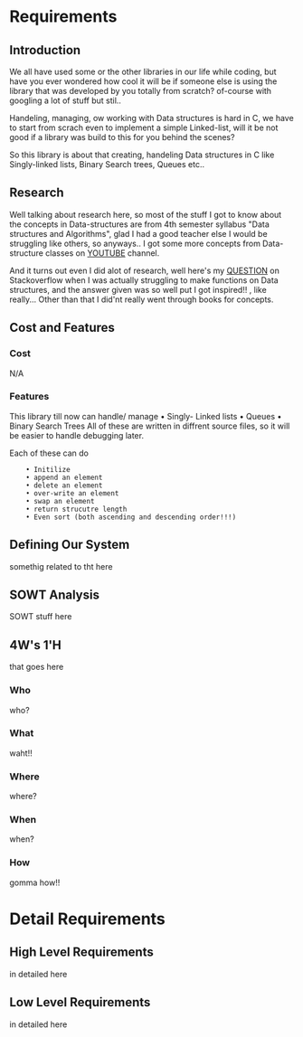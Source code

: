 # Requirements

## Introduction
We all have used some or the other libraries in our life while coding, but have you ever wondered how cool it will be if someone else is using the library that was developed by you totally from scratch? of-course with googling a lot of stuff but stil..

Handeling, managing, ow working with Data structures is hard in C, we have to start from scrach even to implement a simple Linked-list, will it be not good if a library was build to this for you behind the scenes?

So this library is about that creating, handeling Data structures in C like Singly-linked lists, Binary Search trees, Queues etc..

## Research

Well talking about research here, so most of the stuff I got to know about the concepts in Data-structures are from 4th semester syllabus "Data structures and Algorithms", glad I had a good teacher else I would be struggling like others, so anyways.. I got some more concepts from Data-structure classes on [YOUTUBE](https://www.youtube.com/c/NareshIT) channel. 

And it turns out even I did alot of research, well here's my [QUESTION](https://stackoverflow.com/questions/62980973/root-pointer-of-linked-list-keeps-varying-when-passed-to-a-function-in-header-fi) on Stackoverflow when I was actually struggling to make functions on Data structures, and the answer given was so well put I got inspired!! , like really... Other than that I did'nt really went through books for concepts.

## Cost and Features

### Cost 

N/A

### Features
This library till now can handle/ manage 
    • Singly- Linked lists
    • Queues 
    • Binary Search Trees
All of these are written in diffrent source files, so it will be easier to handle debugging later. 

Each of these can do

        • Initilize 
        • append an element
        • delete an element
        • over-write an element
        • swap an element
        • return strucutre length
        • Even sort (both ascending and descending order!!!)


## Defining Our System

somethig related to tht here

## SOWT Analysis

SOWT stuff here

## 4W's 1'H

that goes here

### Who

who?

### What 

waht!!

### Where

where?

### When

when?

### How

gomma how!!

# Detail Requirements

## High Level Requirements

in detailed here

## Low Level Requirements

in detailed here



